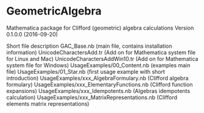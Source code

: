 # GeometricAlgebra
Mathematica package for Clifford (geometric) algebra calculations
Version 0.1.0.0 (2016-09-20)

Short file description
GAC_Base.nb (main file, contains installation information) 
UnicodeCharactersAdd.tr (Add on for Mathematica system file for Linux and Mac)
UnicodeCharactersAddWin10.tr (Add on for Mathematica system file for Windows) 
UsageExamples/00_Content.nb (examples main file)
UsageExamples/01_Star.nb (first usage example with short introduction)
UsageExamples/xxx_AlgebraFormulary.nb (Clifford algebra formulary)
UsageExamples/xxx_ElementaryFunctions.nb (Clifford function expansions)
UsageExamples/xxx_Idempotents.nb (Algebras idempotents calculation)
UsageExamples/xxx_MatrixRepresentations.nb (Clifford elements matrix representations)
